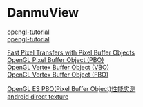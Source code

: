 # DanmuView
[opengl-tutorial](https://www.khronos.org/opengl/wiki/ "opengl-tutorial")</br>
[opengl-tutorial](http://www.opengl-tutorial.org/cn/ "opengl-tutorial")</br>

[Fast Pixel Transfers with Pixel Buffer Objects](http://roxlu.com/2014/048/fast-pixel-transfers-with-pixel-buffer-objects "Fast Pixel Transfers with Pixel Buffer Objects")</br>
[OpenGL Pixel Buffer Object (PBO)](http://www.songho.ca/opengl/gl_pbo.html "OpenGL Pixel Buffer Object (PBO)")</br>
[OpenGL Vertex Buffer Object (VBO)](http://www.songho.ca/opengl/gl_vbo.html "OpenGL Vertex Buffer Object (VBO)")</br>
[OpenGL Vertex Buffer Object (FBO)](http://www.songho.ca/opengl/gl_fbo.html "OpenGL Vertex Buffer Object (FBO)")</br>

[OpenGL ES PBO(Pixel Buffer Object)性能实测](http://www.jianshu.com/p/27e361522752 "OpenGL ES PBO(Pixel Buffer Object)性能实测")</br>
[android direct texture](http://snorp.net/2011/12/16/android-direct-texture.html "android direct texture")</br>

